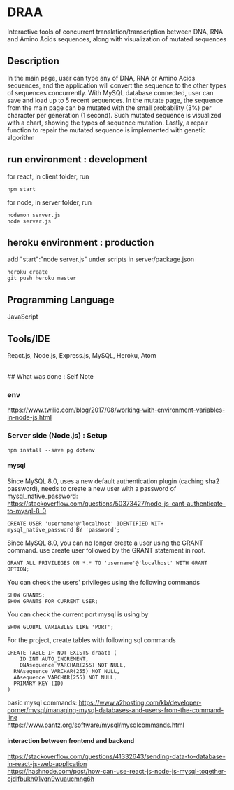 # DRAA
Interactive tools of concurrent translation/transcription between DNA, RNA and Amino Acids sequences,
along with visualization of mutated sequences

## Description

In the main page, user can type any of DNA, RNA or Amino Acids sequences, and the application will convert the sequence to the other types of sequences concurrently.
With MySQL database connected, user can save and load up to 5 recent sequences.
In the mutate page, the sequence from the main page can be mutated with the small probability (3%) per character per generation (1 second).
Such mutated sequence is visualized with a chart, showing the types of sequence mutation.
Lastly, a repair function to repair the mutated sequence is implemented with genetic algorithm

## run environment : development
for react, in client folder, run
```
npm start
```
for node, in server folder, run
```
nodemon server.js
node server.js
```

## heroku environment : production
add "start":"node server.js" under scripts in server/package.json
```
heroku create
git push heroku master
```

## Programming Language

JavaScript

## Tools/IDE

React.js, Node.js, Express.js, MySQL, Heroku, Atom

<br/>
## What was done : Self Note

### env
https://www.twilio.com/blog/2017/08/working-with-environment-variables-in-node-js.html

### Server side (Node.js) : Setup
```
npm install --save pg dotenv
```

#### mysql
Since MySQL 8.0, uses a new default authentication plugin (caching sha2 password),
needs to create a new user with a password of mysql_native_password:
https://stackoverflow.com/questions/50373427/node-js-cant-authenticate-to-mysql-8-0
```
CREATE USER 'username'@'localhost' IDENTIFIED WITH mysql_native_password BY 'password';
```

Since MySQL 8.0, you can no longer create a user using the GRANT command. use create user followed by the GRANT statement in root.
```
GRANT ALL PRIVILEGES ON *.* TO 'username'@'localhost' WITH GRANT OPTION;
```

You can check the users' privileges using the following commands
```
SHOW GRANTS;
SHOW GRANTS FOR CURRENT_USER;
```

You can check the current port mysql is using by
```
SHOW GLOBAL VARIABLES LIKE 'PORT';
```

For the project, create tables with following sql commands
```
CREATE TABLE IF NOT EXISTS draatb (
	ID INT AUTO_INCREMENT,
	DNAsequence VARCHAR(255) NOT NULL,
  RNAsequence VARCHAR(255) NOT NULL,
  AAsequence VARCHAR(255) NOT NULL,
  PRIMARY KEY (ID)
)
```
basic mysql commands:
https://www.a2hosting.com/kb/developer-corner/mysql/managing-mysql-databases-and-users-from-the-command-line
<br/>
https://www.pantz.org/software/mysql/mysqlcommands.html

#### interaction between frontend and backend
https://stackoverflow.com/questions/41332643/sending-data-to-database-in-react-js-web-application
<br/>
https://hashnode.com/post/how-can-use-react-js-node-js-mysql-together-cjdlfbukh01vqn9wuaucmng6h
